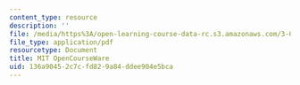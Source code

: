 ```yaml
---
content_type: resource
description: ''
file: /media/https%3A/open-learning-course-data-rc.s3.amazonaws.com/3-091sc-introduction-to-solid-state-chemistry-fall-2010/136a90452c7cfd829a84ddee904e5bca_MIT3_091SCF10lec08_iPOD.pdf
file_type: application/pdf
resourcetype: Document
title: MIT OpenCourseWare
uid: 136a9045-2c7c-fd82-9a84-ddee904e5bca
---
```

